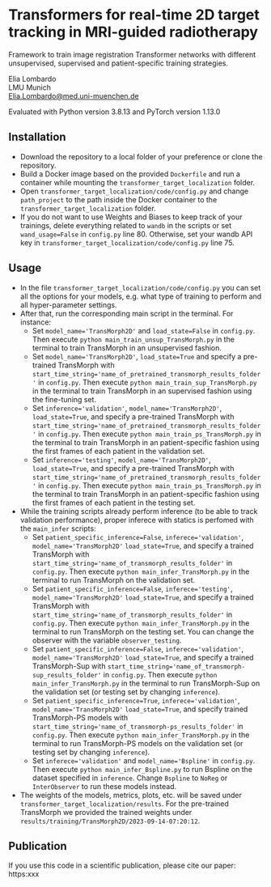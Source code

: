 # Transformers for real-time 2D target tracking in MRI-guided radiotherapy
Framework to train image registration Transformer networks with different unsupervised, supervised and 
patient-specific training strategies.

Elia Lombardo\
LMU Munich\
Elia.Lombardo@med.uni-muenchen.de

Evaluated with Python version 3.8.13 and PyTorch version 1.13.0

## Installation
* Download the repository to a local folder of your preference or clone the repository.
* Build a Docker image based on the provided `Dockerfile` and run a container 
while mounting the `transformer_target_localization` folder.
* Open `transformer_target_localization/code/config.py` and change `path_project` to the path inside the Docker 
container to the `transformer_target_localization` folder.
* If you do not want to use Weights and Biases to keep track of your trainings, delete everything related 
to `wandb` in the scripts or set `wand_usage=False` in `config.py` line 80. Otherwise, set your wandb API key in `transformer_target_localization/code/config.py` line 75.

## Usage
* In the file  `transformer_target_localization/code/config.py` you can set all the options for your
models, e.g. what type of training to perform and all hyper-parameter settings. 
* After that, run the corresponding main script in the terminal. For instance:
    * Set `model_name='TransMorph2D'` and `load_state=False` in `config.py`. Then execute `python main_train_unsup_TransMorph.py` 
    in the terminal to train TransMorph in an unsupervised fashion. 
    * Set `model_name='TransMorph2D'`, `load_state=True` and specify a pre-trained TransMorph with
    `start_time_string='name_of_pretrained_transmorph_results_folder'` in `config.py`. Then execute 
    `python main_train_sup_TransMorph.py` in the terminal to train TransMorph in an supervised fashion using the fine-tuning set.
    * Set `inference='validation'`, `model_name='TransMorph2D'`, `load_state=True`, and specify a pre-trained TransMorph with
    `start_time_string='name_of_pretrained_transmorph_results_folder'` in `config.py`. Then execute 
    `python main_train_ps_TransMorph.py` in the terminal to train TransMorph in an patient-specific fashion 
    using the first frames of each patient in the validation set.
    * Set `inference='testing'`, `model_name='TransMorph2D'`, `load_state=True`, and specify a pre-trained TransMorph with
    `start_time_string='name_of_pretrained_transmorph_results_folder'` in `config.py`. Then execute 
    `python main_train_ps_TransMorph.py` in the terminal to train TransMorph in an patient-specific fashion 
    using the first frames of each patient in the testing set.
* While the training scripts already perform inference (to be able to track validation performance),
proper inferece with statics is perfomed with the `main_infer` scripts:
    * Set `patient_specific_inference=False`, `inferece='validation'`, `model_name='TransMorph2D'` `load_state=True`, 
    and specify a trained TransMorph with `start_time_string='name_of_transmorph_results_folder'` in `config.py`.
    Then execute `python main_infer_TransMorph.py` in the terminal to run TransMorph on the validation set.
    * Set `patient_specific_inference=False`, `inferece='testing'`, `model_name='TransMorph2D'` `load_state=True`, 
    and specify a trained TransMorph with `start_time_string='name_of_transmorph_results_folder'` in `config.py`.
    Then execute `python main_infer_TransMorph.py` in the terminal to run TransMorph on the testing set. You can change the
    observer with the variable `observer_testing`.
    * Set `patient_specific_inference=False`, `inferece='validation'`, `model_name='TransMorph2D'` `load_state=True`, 
    and specify a trained TransMorph-Sup with `start_time_string='name_of_transmorph-sup_results_folder'` in `config.py`.
    Then execute `python main_infer_TransMorph.py` in the terminal to run TransMorph-Sup on the validation set (or testing set by changing `inference`). 
    * Set `patient_specific_inference=True`, `inferece='validation'`, `model_name='TransMorph2D'` `load_state=True`, 
    and specify trained TransMorph-PS models with `start_time_string='name_of_transmorph-ps_results_folder'` in `config.py`.
    Then execute `python main_infer_TransMorph.py` in the terminal to run TransMorph-PS models on the validation set (or testing set by changing `inference`). 
    * Set `inferece='validation'` and `model_name='Bspline'` in `config.py`. Then execute `python main_infer_Bspline.py` 
    to run Bspline on the dataset specified in `inference`. Change `Bspline` to `NoReg` or `InterObserver` to run these models instead.
* The weights of the models, metrics, plots, etc. will be saved under `transformer_target_localization/results`. 
For the pre-trained TransMorph we provided the trained weights under `results/training/TransMorph2D/2023-09-14-07:20:12`.

## Publication
If you use this code in a scientific publication, please cite our paper: 
https:xxx

